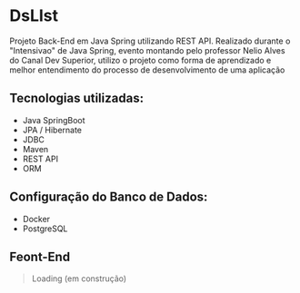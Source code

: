 # DsLIst
Projeto Back-End em Java Spring utilizando REST API. Realizado durante o "Intensivao" de Java Spring, evento montando pelo professor Nelio Alves do Canal Dev Superior, utilizo o projeto como forma de aprendizado e melhor entendimento do processo de desenvolvimento de uma aplicação


## Tecnologias utilizadas: 
* Java SpringBoot
* JPA / Hibernate
* JDBC
* Maven
* REST API
* ORM

## Configuração do Banco de Dados: 
* Docker
* PostgreSQL

## Feont-End 
> Loading (em construção)
